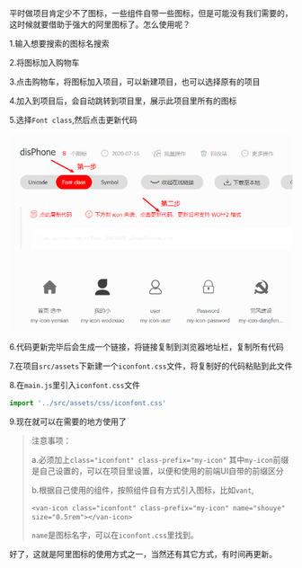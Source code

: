 平时做项目肯定少不了图标，一些组件自带一些图标，但是可能没有我们需要的，这时候就要借助于强大的阿里图标了。怎么使用呢？

1.输入想要搜索的图标名搜索

2.将图标加入购物车

3.点击购物车，将图标加入项目，可以新建项目，也可以选择原有的项目

4.加入到项目后，会自动跳转到项目里，展示此项目里所有的图标

5.选择`Font class`,然后点击更新代码

![image-20200716191854412](https://raw.githubusercontent.com/limchen233/picgo/master/img/image-20200716191854412.png)

6.代码更新完毕后会生成一个链接，将链接复制到浏览器地址栏，复制所有代码

7.在项目`src/assets`下新建一个`iconfont.css`文件，将复制好的代码粘贴到此文件

8.在`main.js`里引入`iconfont.css`文件

```js
import '../src/assets/css/iconfont.css'
```

9.现在就可以在需要的地方使用了

> 注意事项：
>
> a.必须加上`class="iconfont" class-prefix="my-icon"` 其中`my-icon`前缀是自己设置的，可以在项目里设置，以便和使用的前端UI自带的前缀区分
>
> b.根据自己使用的组件，按照组件自有方式引入图标，比如`vant`,
>
> ```
> <van-icon class="iconfont" class-prefix="my-icon" name="shouye" size="0.5rem"></van-icon>
> ```
>
> `name`是图标名字，可以在`iconfont.css`里找到。

好了，这就是阿里图标的使用方式之一，当然还有其它方式，有时间再更新。